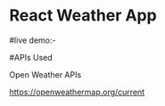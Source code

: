 # React Weather App 

#live demo:-
<a href="https://weather-app-vivsid746.netlify.app/"></a>

#APIs Used

Open Weather APIs

https://openweathermap.org/current
